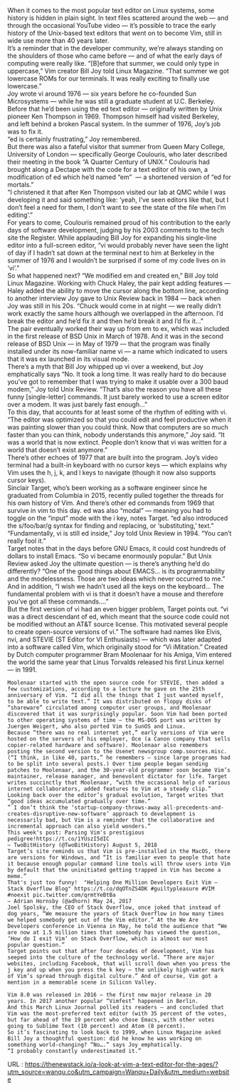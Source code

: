   When it comes to the most popular text editor on Linux systems, some history is hidden in plain sight. In text files scattered around the web — and through the occasional YouTube video — it’s possible to trace the early history of the Unix-based text editors that went on to become Vim, still in wide use more than 40 years later.  
    It’s a reminder that in the developer community, we’re always standing on the shoulders of those who came before — and of what the early days of computing were really like. “[B]efore that summer, we could only type in uppercase,” Vim creator Bill Joy told Linux Magazine. “That summer we got lowercase ROMs for our terminals. It was really exciting to finally use lowercase.”  
    Joy wrote vi around 1976 — six years before he co-founded Sun Microsystems — while he was still a graduate student at U.C. Berkeley. Before that he’d been using the ed text editor — originally written by Unix pioneer Ken Thompson in 1969. Thompson himself had visited Berkeley, and left behind a broken Pascal system. In the summer of 1976, Joy’s job was to fix it.  
    “ed is certainly frustrating,” Joy remembered.  
    But there was also a fateful visitor that summer from Queen Mary College, University of London — specifically George Coulouris, who later described their meeting in the book “A Quarter Century of UNIX.” Coulouris had brought along a Dectape with the code for a text editor of his own, a modification of ed which he’d named “em”  — a shortened version of “ed for mortals.”  
    “I christened it that after Ken Thompson visited our lab at QMC while I was developing it and said something like: ‘yeah, I’ve seen editors like that, but I don’t feel a need for them, I don’t want to see the state of the file when I’m editing’.”  
    For years to come, Coulouris remained proud of his contribution to the early days of software development, judging by his 2003 comments to the tech site the Register. While applauding Bill Joy for expanding his single-line editor into a full-screen editor, “vi would probably never have seen the light of day if I hadn’t sat down at the terminal next to him at Berkeley in the summer of 1976 and I wouldn’t be surprised if some of my code lives on in ‘vi’.”  
    So what happened next? “We modified em and created en,” Bill Joy told Linux Magazine. Working with Chuck Haley, the pair kept adding features — Haley added the ability to move the cursor along the bottom line, according to another interview Joy gave to Unix Review back in 1984 — back when Joy was still in his 20s. “Chuck would come in at night — we really didn’t work exactly the same hours although we overlapped in the afternoon. I’d break the editor and he’d fix it and then he’d break it and I’d fix it…”  
    The pair eventually worked their way up from em to ex, which was included in the first release of BSD Unix in March of 1978. And it was in the second release of BSD Unix — in May of 1979 — that the program was finally installed under its now-familiar name vi — a name which indicated to users that it was ex launched in its visual mode.  
    There’s a myth that Bill Joy whipped up vi over a weekend, but Joy emphatically says “No. It took a long time. It was really hard to do because you’ve got to remember that I was trying to make it usable over a 300 baud modem,” Joy told Unix Review. “That’s also the reason you have all these funny [single-letter] commands. It just barely worked to use a screen editor over a modem. It was just barely fast enough…”  
    To this day, that accounts for at least some of the rhythm of editing with vi. “The editor was optimized so that you could edit and feel productive when it was painting slower than you could think. Now that computers are so much faster than you can think, nobody understands this anymore,” Joy said. “It was a world that is now extinct. People don’t know that vi was written for a world that doesn’t exist anymore.”  
    There’s other echoes of 1977 that are built into the program. Joy’s video terminal had a built-in keyboard with no cursor keys — which explains why Vim uses the h, j, k, and l keys to navigate (though it now also supports cursor keys).  
    Sinclair Target, who’s been working as a software engineer since he graduated from Columbia in 2015, recently pulled together the threads for his own history of Vim. And there’s other ed commands from 1969 that survive in vim to this day. ed was also “modal” — meaning you had to toggle on the “input” mode with the i key, notes Target. “ed also introduced the s/foo/bar/g syntax for finding and replacing, or ‘substituting,’ text.”  
    “Fundamentally, vi is still ed inside,” Joy told Unix Review in 1994. “You can’t really fool it.”  
    Target notes that in the days before GNU Emacs, it could cost hundreds of dollars to install Emacs. “So vi became enormously popular.” But Unix Review asked Joy the ultimate question — is there’s anything he’d do differently? “One of the good things about EMACS… is its programmability and the modelessness. Those are two ideas which never occurred to me.”  
    And in addition, “I wish we hadn’t used all the keys on the keyboard… The fundamental problem with vi is that it doesn’t have a mouse and therefore you’ve got all these commands….”  
    But the first version of vi had an even bigger problem, Target points out. “vi was a direct descendant of ed, which meant that the source code could not be modified without an AT&T source license. This motivated several people to create open-source versions of vi.” The software had names like Elvis, nvi, and STEVIE (ST Editor for VI Enthusiasts) — which was later adapted into a software called Vim, which originally stood for “Vi iMitation.” Created by Dutch computer programmer Bram Moolenaar for his Amiga, Vim entered the world the same year that Linus Torvalds released his first Linux kernel — in 1991.  
      
    Moolenaar started with the open source code for STEVIE, then added a few customizations, according to a lecture he gave on the 25th anniversary of Vim. “I did all the things that I just wanted myself, to be able to write text.” It was distributed on floppy disks of “shareware” circulated among computer user groups, and Moolenaar discovered that it was surprisingly popular. Soon Vim had been ported to other operating systems of time — the MS-DOS port was written by Juergen Weigert, who also ported Vim to SunOS and Linux.  
    Because “there was no real internet yet,” early versions of Vim were hosted on the servers of his employer, Oce (a Canon company that sells copier-related hardware and software). Moolenaar also remembers posting the second version to the Usenet newsgroup comp.sources.misc. (“I think, in like 40, parts,” he remembers — since large programs had to be split into several posts.) Over time people began sending patches to Moolenaar, and the 30-year-old programmer soon became Vim’s maintainer, release manager, and benevolent dictator for life. Target writes succinctly that Moolenaar, “with the occasional help of various internet collaborators, added features to Vim at a steady clip.”  
    Looking back over the editor’s gradual evolution, Target writes that “good ideas accumulated gradually over time.”  
    ” I don’t think the ‘startup-company-throws-away all-precedents-and-creates-disruptive-new-software’ approach to development is necessarily bad, but Vim is a reminder that the collaborative and incremental approach can also yield wonders.”  
    This week's post: Parsing Vim's prestigious pedigree!https://t.co/1YUszI5dIC  
    — TwoBitHistory (@TwoBitHistory) August 5, 2018  
    Target’s site reminds us that Vim is pre-installed in the MacOS, there are versions for Windows, and “It is familiar even to people that hate it because enough popular command line tools will throw users into Vim by default that the uninitiated getting trapped in Vim has become a meme.”  
    That's just too funny!  "Helping One Million Developers Exit Vim – Stack Overflow Blog" https://t.co/dqOTnZS4DK #guiltypleasure #VIM #noexit pic.twitter.com/qrmtYeBtBa  
    — Adrian Hornsby (@adhorn) May 24, 2017  
    Joel Spolsky, the CEO of Stack Overflow, once joked that instead of dog years, “We measure the years of Stack Overflow in how many times we helped somebody get out of the Vim editor.” At the We Are Developers conference in Vienna in May, he told the audience that “We are now at 1.5 million times that somebody has viewed the question, ‘How do I exit Vim’ on Stack Overflow, which is almost our most popular question.”  
    Target points out that after four decades of development, Vim has seeped into the culture of the technology world. “There are major websites, including Facebook, that will scroll down when you press the j key and up when you press the k key — the unlikely high-water mark of Vim’s spread through digital culture.” And of course, Vim got a mention in a memorable scene in Silicon Valley.  
      
    Vim 8.0 was released in 2016 — the first new major release in 20 years. In 2017 another popular “Vimfest” happened in Berlin.  
    And this March Linux Journal polled its readers — and concluded that Vim was the most-preferred text editor (with 35 percent of the votes, but far ahead of the 19 percent who chose Emacs, with other votes going to Sublime Text (10 percent) and Atom (8 percent).  
    So it’s fascinating to look back to 1999, when Linux Magazine asked Bill Joy a thoughtful question: did he know he was working on something world-changing? “No….” says Joy emphatically.  
    “I probably constantly underestimated it.”  
    
  URL : https://thenewstack.io/a-look-at-vim-a-text-editor-for-the-ages/?utm_source=wanqu.co&utm_campaign=Wanqu+Daily&utm_medium=website
